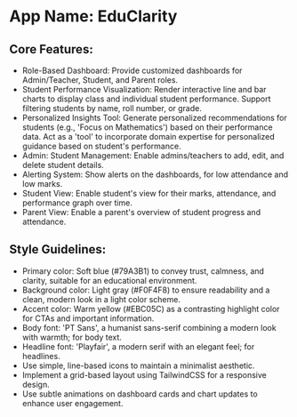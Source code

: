 # **App Name**: EduClarity

## Core Features:

- Role-Based Dashboard: Provide customized dashboards for Admin/Teacher, Student, and Parent roles.
- Student Performance Visualization: Render interactive line and bar charts to display class and individual student performance. Support filtering students by name, roll number, or grade.
- Personalized Insights Tool: Generate personalized recommendations for students (e.g., 'Focus on Mathematics') based on their performance data. Act as a 'tool' to incorporate domain expertise for personalized guidance based on student's performance.
- Admin: Student Management: Enable admins/teachers to add, edit, and delete student details.
- Alerting System: Show alerts on the dashboards, for low attendance and low marks.
- Student View: Enable student's view for their marks, attendance, and performance graph over time.
- Parent View: Enable a parent's overview of student progress and attendance.

## Style Guidelines:

- Primary color: Soft blue (#79A3B1) to convey trust, calmness, and clarity, suitable for an educational environment.
- Background color: Light gray (#F0F4F8) to ensure readability and a clean, modern look in a light color scheme.
- Accent color: Warm yellow (#EBC05C) as a contrasting highlight color for CTAs and important information. 
- Body font: 'PT Sans', a humanist sans-serif combining a modern look with warmth; for body text.
- Headline font: 'Playfair', a modern serif with an elegant feel; for headlines. 
- Use simple, line-based icons to maintain a minimalist aesthetic.
- Implement a grid-based layout using TailwindCSS for a responsive design.
- Use subtle animations on dashboard cards and chart updates to enhance user engagement.